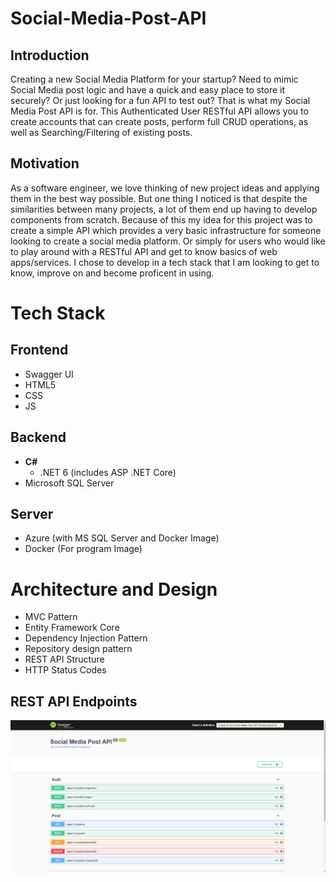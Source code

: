 # Social-Media-Post-API

## Introduction
 Creating a new Social Media Platform for your startup? Need to mimic Social Media post logic and have a quick and easy place to store it securely? Or just looking for a fun API to test out? That is what my Social Media Post API is for. This Authenticated User RESTful API allows you to create accounts that can create posts, perform full CRUD operations, as well as Searching/Filtering of existing posts.


 ## Motivation
As a software engineer, we love thinking of new project ideas and applying them in the best way possible. But one thing I noticed is that despite the similarities between many projects, a lot of them end up having to develop components from scratch. Because of this my idea for this project was to create a simple API which provides a very basic infrastructure for someone looking to create a social media platform. Or simply for users who would like to play around with a RESTful API and get to know basics of web apps/services. I chose to develop in a tech stack that I am looking to get to know, improve on and become proficent in using.

# Tech Stack

## Frontend
- Swagger UI
- HTML5
- CSS
- JS

## Backend
- **C#**
    - .NET 6 (includes ASP .NET Core)
- Microsoft SQL Server

## Server
- Azure (with MS SQL Server and Docker Image)
- Docker (For program Image)

# Architecture and Design
- MVC Pattern
- Entity Framework Core
- Dependency Injection Pattern
- Repository design pattern
- REST API Structure
 - HTTP Status Codes

## REST API Endpoints
![This is an image](/Images/Structure.png)
